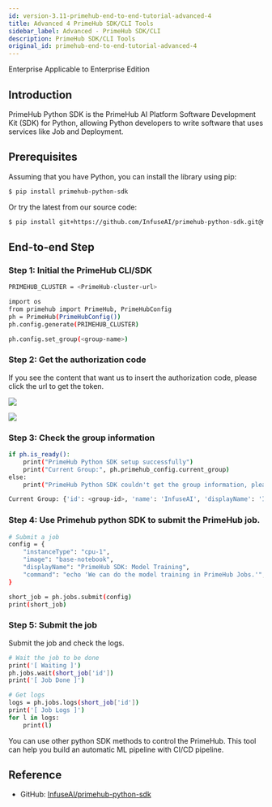 ```yaml
---
id: version-3.11-primehub-end-to-end-tutorial-advanced-4
title: Advanced 4 PrimeHub SDK/CLI Tools
sidebar_label: Advanced - PrimeHub SDK/CLI
description: PrimeHub SDK/CLI Tools
original_id: primehub-end-to-end-tutorial-advanced-4
---
```

<div class="label-sect">
  <div class="ee-only tooltip">Enterprise
    <span class="tooltiptext">Applicable to Enterprise Edition</span>
  </div>
</div>

## Introduction

PrimeHub Python SDK is the PrimeHub AI Platform Software Development Kit (SDK) for Python, allowing Python developers to write software that uses services like Job and Deployment.

## Prerequisites

Assuming that you have Python, you can install the library using pip:
    
```bash
$ pip install primehub-python-sdk
```
    
Or try the latest from our source code:

```bash
$ pip install git+https://github.com/InfuseAI/primehub-python-sdk.git@main
```
    

## End-to-end Step

### Step 1: Initial the PrimeHub CLI/SDK
    
```bash
PRIMEHUB_CLUSTER = <PrimeHub-cluster-url>

import os
from primehub import PrimeHub, PrimeHubConfig
ph = PrimeHub(PrimeHubConfig())
ph.config.generate(PRIMEHUB_CLUSTER)

ph.config.set_group(<group-name>)
```
    
### Step 2: Get the authorization code

If you see the content that want us to insert the authorization code, please click the url to get the token.
        
![](assets/primehub-end-to-end-tutorial-auth-code.png)

![](assets/primehub-end-to-end-tutorial-paste-code.png)
        

### Step 3: Check the group information
    
```bash
if ph.is_ready():
    print("PrimeHub Python SDK setup successfully")
    print("Current Group:", ph.primehub_config.current_group)
else:
    print("PrimeHub Python SDK couldn't get the group information, please check the configuration.")
```

```bash
Current Group: {'id': <group-id>, 'name': 'InfuseAI', 'displayName': 'InfuseAI'}
```
    
### Step 4: Use Primehub python SDK to submit the PrimeHub job.
    
```bash
# Submit a job
config = {
    "instanceType": "cpu-1",
    "image": "base-notebook",
    "displayName": "PrimeHub SDK: Model Training",
    "command": "echo 'We can do the model training in PrimeHub Jobs.'",
}

short_job = ph.jobs.submit(config)
print(short_job)
```
    
### Step 5: Submit the job

Submit the job and check the logs.
    
```bash
# Wait the job to be done
print('[ Waiting ]')
ph.jobs.wait(short_job['id'])
print('[ Job Done ]')

# Get logs
logs = ph.jobs.logs(short_job['id'])
print('[ Job Logs ]')
for l in logs:
    print(l)
```

You can use other python SDK methods to control the PrimeHub. This tool can help you build an automatic ML pipeline with CI/CD pipeline.

## Reference

- GitHub: [InfuseAI/primehub-python-sdk](https://github.com/InfuseAI/primehub-python-sdk)
    
